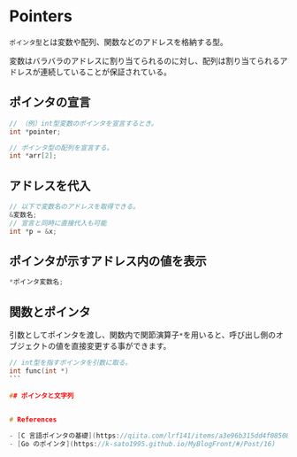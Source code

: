 # Pointers

`ポインタ型`とは変数や配列、関数などのアドレスを格納する型。

変数はバラバラのアドレスに割り当てられるのに対し、配列は割り当てられるアドレスが連続していることが保証されている。

## ポインタの宣言

```c
// （例）int型変数のポインタを宣言するとき。
int *pointer;

// ポインタ型の配列を宣言する。
int *arr[2];
```

## アドレスを代入

```c
// 以下で変数名のアドレスを取得できる。
&変数名;
// 宣言と同時に直接代入も可能
int *p = &x;
```

## ポインタが示すアドレス内の値を表示

```c
*ポインタ変数名;
```

## 関数とポインタ

引数としてポインタを渡し、関数内で関節演算子`*`を用いると、呼び出し側のオブジェクトの値を直接変更する事ができます。

````c
// int型を指すポインタを引数に取る。
int func(int *)
```
　　　　　　　　　　　　　　　　　　　　　　　　　　　　　　　　　　　　　　　　　　　　　　　　　　　　　　
## ポインタと文字列

　
# References

- [C 言語ポインタの基礎](https://qiita.com/lrf141/items/a3e96b315dd4f08508a9)
- [Go のポインタ](https://k-sato1995.github.io/MyBlogFront/#/Post/16)
````
